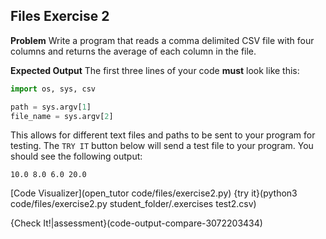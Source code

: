 ## Files Exercise 2

**Problem**
Write a program that reads a comma delimited CSV file with four columns and returns the average of each column in the file.

**Expected Output**
The first three lines of your code **must** look like this:

```python
import os, sys, csv

path = sys.argv[1]
file_name = sys.argv[2]
```

This allows for different text files and paths to be sent to your program for testing. The `TRY IT` button below will send a test file to your program. You should see the following output:

```text
10.0 8.0 6.0 20.0
```

[Code Visualizer](open_tutor code/files/exercise2.py)
{try it}(python3 code/files/exercise2.py student_folder/.exercises test2.csv)

{Check It!|assessment}(code-output-compare-3072203434)
